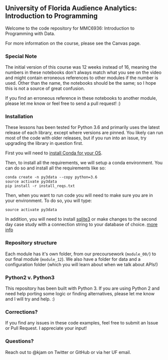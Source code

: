 ## University of Florida Audience Analytics: Introduction to Programming 

Welcome to the code repository for MMC6936: Introduction to Programming with Data. 

For more information on the course, please see the Canvas page.

### Special Note

The initial version of this course was 12 weeks instead of 16, meaning the numbers in these notebooks don't always match what you see on the video and might contain erroneous references to other modules if the number is used. Other than the name, the notebooks should be the same; so I hope this is not a source of great confusion.

If you find an erroneous reference in these notebooks to another module, please let me know or feel free to send a pull request! :)

### Installation

These lessons has been tested for Python 3.6 and primarily uses the latest release of each library, except where versions are pinned. You likely can run most of the code with older releases, but if you run into an issue, try upgrading the library in question first. 

First you will need to [install Conda for your OS](https://conda.io/docs/installation.html).

Then, to install all the requirements, we will setup a conda environment. You can do so and install all the requirements like so:

```
conda create -n py3data --copy python=3.6
source activate py3data
pip install -r install_reqs.txt
```

Then, when you want to run code you will need to make sure you are in your environment. To do so, you will type:

```
source activate py3data
```

In addition, you will need to install [sqlite3](https://www.sqlite.org/) or make changes to the second day case study with a connection string to your database of choice. [more info](https://dataset.readthedocs.io/en/latest/quickstart.html#connecting-to-a-database)

### Repository structure

Each module has it's own folder, from our precoursework (`module_00/`) to our final module (`module_12`). We also have a folder for data and a configuration folder (which you will learn about when we talk about APIs!)

### Python2 v. Python3

This repository has been built with Python 3. If you are using Python 2 and need help porting some logic or finding alternatives, please let me know and I will try and help. :)

### Corrections?

If you find any issues in these code examples, feel free to submit an Issue or Pull Request. I appreciate your input!

### Questions?

Reach out to @kjam on Twitter or GitHub or via her UF email. 

